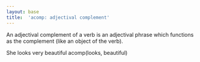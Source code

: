 ```yaml
---
layout: base
title:  'acomp: adjectival complement'
---
```


An adjectival complement of a verb is an adjectival phrase which
functions as the complement (like an object of the verb).  

<div id="simple-example" class="sd-parse">
She looks very beautiful
acomp(looks, beautiful)
</div>
